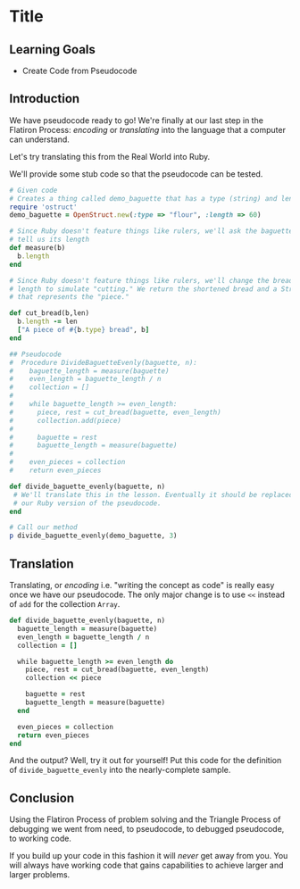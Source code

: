 # Title

## Learning Goals

- Create Code from Pseudocode

## Introduction

We have pseudocode ready to go! We're finally at our last step in the Flatiron
Process: _encoding_ or _translating_ into the language that a computer can
understand.

Let's try translating this from the Real World into Ruby.

We'll provide some stub code so that the pseudocode can be tested.

```ruby
# Given code
# Creates a thing called demo_baguette that has a type (string) and length (value)
require 'ostruct'
demo_baguette = OpenStruct.new(:type => "flour", :length => 60)

# Since Ruby doesn't feature things like rulers, we'll ask the baguette to
# tell us its length
def measure(b)
  b.length
end

# Since Ruby doesn't feature things like rulers, we'll change the bread's
# length to simulate "cutting." We return the shortened bread and a String
# that represents the "piece."

def cut_bread(b,len)
  b.length -= len
  ["A piece of #{b.type} bread", b]
end

## Pseudocode
#  Procedure DivideBaguetteEvenly(baguette, n):
#    baguette_length = measure(baguette)
#    even_length = baguette_length / n
#    collection = []
#
#    while baguette_length >= even_length:
#      piece, rest = cut_bread(baguette, even_length)
#      collection.add(piece)
#
#      baguette = rest
#      baguette_length = measure(baguette)
#
#    even_pieces = collection
#    return even_pieces

def divide_baguette_evenly(baguette, n)
 # We'll translate this in the lesson. Eventually it should be replaced with
 # our Ruby version of the pseudocode.
end

# Call our method
p divide_baguette_evenly(demo_baguette, 3)
```

## Translation

Translating, or _encoding_ i.e. "writing the concept as code" is really easy
once we have our pseudocode. The only major change is to use `<<` instead of
`add` for the collection `Array`.

```ruby
def divide_baguette_evenly(baguette, n)
  baguette_length = measure(baguette)
  even_length = baguette_length / n
  collection = []

  while baguette_length >= even_length do
    piece, rest = cut_bread(baguette, even_length)
    collection << piece

    baguette = rest
    baguette_length = measure(baguette)
  end

  even_pieces = collection
  return even_pieces
end
```

And the output? Well, try it out for yourself! Put this code for the definition
of `divide_baguette_evenly` into the nearly-complete sample.

## Conclusion

Using the Flatiron Process of problem solving and the Triangle Process of
debugging we went from need, to pseudocode, to debugged pseudocode, to working
code.

If you build up your code in this fashion it will _never_ get away from you.
You will always have working code that gains capabilities to achieve larger and
larger problems.
